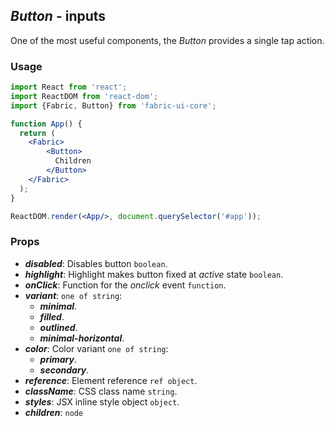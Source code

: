 ## *Button* - inputs
One of the most useful components, the _Button_ provides a single tap action.

### Usage

```jsx
import React from 'react';
import ReactDOM from 'react-dom';
import {Fabric, Button} from 'fabric-ui-core';

function App() {
  return (
    <Fabric>
        <Button>
          Children
        </Button>
    </Fabric>
  );
}

ReactDOM.render(<App/>, document.querySelector('#app'));
```

### Props
- ***disabled***: Disables button `boolean`.
- ***highlight***: Highlight makes button fixed at _active_ state `boolean`.
- ***onClick***: Function for the _onclick_ event `function`.
- ***variant***: `one of string`:
  - ***minimal***.
  - ***filled***.
  - ***outlined***.
  - ***minimal-horizontal***.
- ***color***: Color variant `one of string`:
  - ***primary***.
  - ***secondary***.
- ***reference***: Element reference `ref object`.
- ***className***: CSS class name `string`.
- ***styles***: JSX inline style object `object`.
- ***children***: `node`

